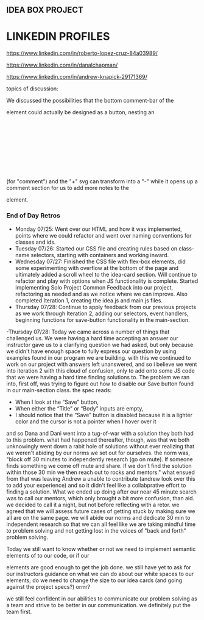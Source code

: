 ## IDEA BOX PROJECT

# LINKEDIN PROFILES

https://www.linkedin.com/in/roberto-lopez-cruz-84a03989/

https://www.linkedin.com/in/danalchapman/

https://www.linkedin.com/in/andrew-knapick-29171369/



topics of discussion:

We discussed the possibilities that the bottom comment-bar of the <section> element could actually be designed as a button, nesting an <svg> element as well as a <P> (for "comment")
and the "+" svg can transform into a "-" while it opens up a comment section for us to add more notes to the <p class="comment-input"> element.

### End of Day Retros
- Monday 07/25: Went over our HTML and how it was implemented, points where we could refactor and went over naming conventions for classes and ids.
- Tuesday 07/26: Started our CSS file and creating rules based on class-name selectors, starting with containers and working inward.
- Wednesday 07/27: Finished the CSS file with flex-box elements, did some experimenting with overflow at the bottom of the page and ultimately added a scroll wheel to the idea-card section. Will continue to refactor and play with options when JS functionality is complete. Started implementing Solo Project Common Feedback into our project, refactoring as needed and as we notice where we can improve. Also completed Iteration 1, creating the idea.js and main.js files.
- Thursday 07/28: Continue to apply feedback from our previous projects as we work through Iteration 2, adding our selectors, event handlers, beginning functions for save-button functionality in the main-section.

-Thursday 07/28: Today we came across a number of things that challenged us. We were having a hard time accepting an answer our instructor gave us to a clarifying question we had asked, but only because we didn't have enough space to fully express our question by using examples found in our program we are building. with this we continued to work on our project with answers left unanswered, and so i believe we went into iteration 2 with this cloud of confusion, only to add onto some JS code that we were having a hard time finding solutions to. The problem we ran into, first off, was trying to figure out how to disable our Save button found in our main-section class. the spec reads: 
* When I look at the “Save” button,
* When either the “Title” or “Body” inputs are empty,
* I should notice that the “Save” button is disabled because it is a lighter color and the cursor is not a pointer when I hover over it

and so Dana and Dani went into a tug-of-war with a solution they both had to this problem. what had happened thereafter, though, was that we both unknowingly went down a rabit hole of solutions without ever realizing that we weren't abiding by our norms we set out for ourselves. the norm was, 
"block off 30 minutes to independently research (go on mute). If someone finds something we come off mute and share. If we don’t find the solution within those 30 min we then reach out to rocks and mentors."
what ensued from that was leaving Andrew a unable to contribute (andrew look over this to add your experience) and so it didn't feel like a collabprative effort to finding a solution. What we ended up doing after our near 45 minute search was to call our mentors, which only brought a bit more confusion, than aid. we decided to call it a night, but not before reflecting with a retor. 
we agreed that we will assess future cases of getting stuck by making sure we all are on the same page. we will abide our norms and dedicate 30 min to independent research so that we can all feel like we are taking mindful time to problem solving and not getting lost in the voices of "back and forth" problem solving.

Today we still want to know whether or not we need to implement semantic elements of <forms> to our code, or if our <section> elements are good enough to get the job done. we still have yet to ask for our instructors guidance on what we can do about our white spaces to our <section class="idea section"> elements; do we need to change the size to our idea cards (and going against the project specs?) orrrr?

we still feel confident in our abilities to communicate our problem solving as a team and strive to be better in our communication. we definitely put the team first.

